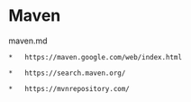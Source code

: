 # Maven

maven.md 

	*	https://maven.google.com/web/index.html

	*	https://search.maven.org/

	*	https://mvnrepository.com/
